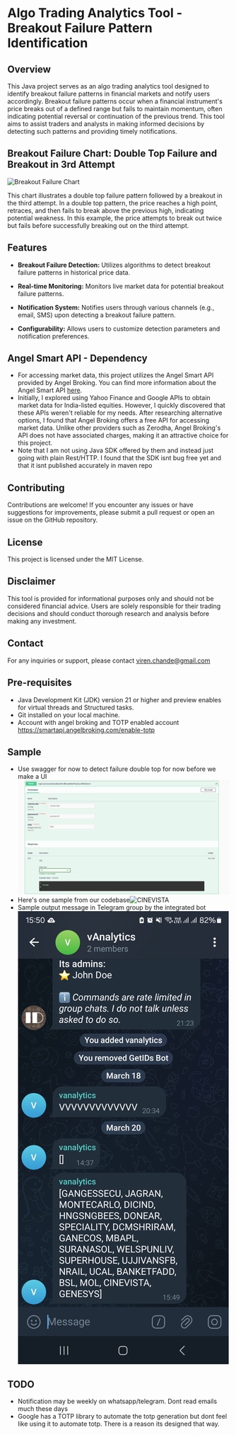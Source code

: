 # Algo Trading Analytics Tool - Breakout Failure Pattern Identification

## Overview

This Java project serves as an algo trading analytics tool designed to identify breakout failure patterns in financial markets and notify users accordingly. Breakout failure patterns occur when a financial instrument's price breaks out of a defined range but fails to maintain momentum, often indicating potential reversal or continuation of the previous trend. This tool aims to assist traders and analysts in making informed decisions by detecting such patterns and providing timely notifications.
## Breakout Failure Chart: Double Top Failure and Breakout in 3rd Attempt

![Breakout Failure Chart](https://www.tradingview.com/i/eAr5qpYN/)

This chart illustrates a double top failure pattern followed by a breakout in the third attempt. In a double top pattern, the price reaches a high point, retraces, and then fails to break above the previous high, indicating potential weakness. In this example, the price attempts to break out twice but fails before successfully breaking out on the third attempt.

## Features

- **Breakout Failure Detection:** Utilizes algorithms to detect breakout failure patterns in historical price data.

- **Real-time Monitoring:** Monitors live market data for potential breakout failure patterns.

- **Notification System:** Notifies users through various channels (e.g., email, SMS) upon detecting a breakout failure pattern.

- **Configurability:** Allows users to customize detection parameters and notification preferences.

## Angel Smart API - Dependency
- For accessing market data, this project utilizes the Angel Smart API provided by Angel Broking. You can find more information about the Angel Smart API [here](https://smartapi.angelbroking.com/docs).
- Initially, I explored using Yahoo Finance and Google APIs to obtain market data for India-listed equities. However, I quickly discovered that these APIs weren't reliable for my needs. After researching alternative options, I found that Angel Broking offers a free API for accessing market data. Unlike other providers such as Zerodha, Angel Broking's API does not have associated charges, making it an attractive choice for this project.
- Note that I am not using Java SDK offered by them and instead just going with plain Rest/HTTP. I found that the SDK isnt bug free yet and that it isnt published accurately in maven repo

## Contributing
Contributions are welcome! If you encounter any issues or have suggestions for improvements, please submit a pull request or open an issue on the GitHub repository.

## License
This project is licensed under the MIT License.

## Disclaimer
This tool is provided for informational purposes only and should not be considered financial advice. Users are solely responsible for their trading decisions and should conduct thorough research and analysis before making any investment.

## Contact
For any inquiries or support, please contact viren.chande@gmail.com

## Pre-requisites

- Java Development Kit (JDK) version 21 or higher and preview enables for virtual threads and Structured tasks.
- Git installed on your local machine.
- Account with angel broking and TOTP enabled account https://smartapi.angelbroking.com/enable-totp

## Sample

- Use swagger for now to detect failure double top for now before we make a UI
![Alt text](/swagger-ss.png?raw=true "Shows list of nse tokens / symbols that match the pattern")
- Here's one sample from our codebase![CINEVISTA](https://www.tradingview.com/i/poLLBtUI/)
- Sample output message in Telegram group by the integrated bot
  ![Alt text](/Telegram.jpg?raw=true "Telegram message")
## TODO
- Notification may be weekly on whatsapp/telegram. Dont read emails much these days
- Google has a TOTP library to automate the totp generation but dont feel like using it to automate totp. There is a reason its designed that way.


